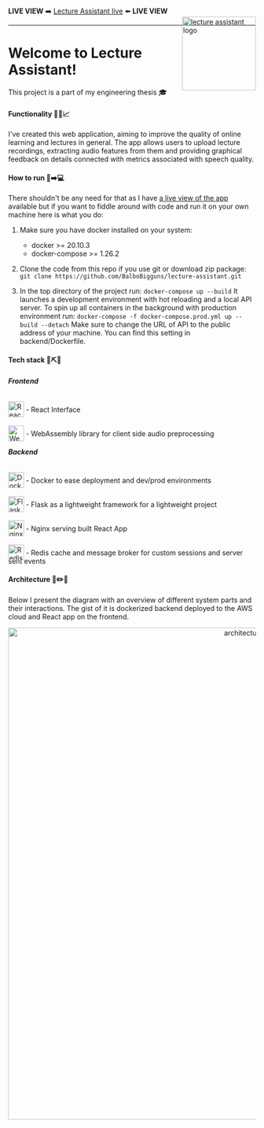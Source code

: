 
**LIVE VIEW** :arrow_right: [Lecture Assistant live](http://ec2-35-156-46-170.eu-central-1.compute.amazonaws.com/) :arrow_left: **LIVE VIEW**
***

<img align="right" width="150" height="150" style="top: -32px;position: relative;" src="https://raw.githubusercontent.com/BalboBigguns/lecture-assistant/main/docs/logo.png" alt="lecture assistant logo"/>

# Welcome to Lecture Assistant!
This project is a part of my engineering thesis :mortar_board:


#### Functionality :book::microphone::chart_with_upwards_trend:	
I've created this web application, aiming to improve the quality of online learning and lectures in general. The app allows users to upload lecture recordings, extracting audio features from them and providing graphical feedback on details connected with metrics associated with speech quality.

#### How to run :floppy_disk::arrow_right::computer:

There shouldn't be any need for that as I have [a live view of the app](http://ec2-35-156-46-170.eu-central-1.compute.amazonaws.com/) available but if you want to fiddle around with code and run it on your own machine here is what you do:

1. Make sure you have docker installed on your system:
    * docker >= 20.10.3 
    * docker-compose >= 1.26.2

2. Clone the code from this repo if you use git or download zip package:
    ```git clone https://github.com/BalboBigguns/lecture-assistant.git```

3. In the top directory of the project run:
    ```docker-compose up --build```
    It launches a development environment with hot reloading and a local API server.
    To spin up all containers in the background with production environment run:
    ```docker-compose -f docker-compose.prod.yml up --build --detach```
    Make sure to change the URL of API to the public address of your machine. You can find this setting in backend/Dockerfile.



#### Tech stack :wrench::pick::nut_and_bolt:

##### Frontend

<img width=32 src="https://raw.githubusercontent.com/BalboBigguns/lecture-assistant/main/docs/react.svg" alt="Reac log" style="position:relative;top:10px"/> - React Interface

<img width=32 src="https://raw.githubusercontent.com/BalboBigguns/lecture-assistant/main/docs/webassembly.svg" alt="Webassembly logo" style="position:relative;top:10px"/> - WebAssembly library for client side audio preprocessing

##### Backend

<img width=32 src="https://raw.githubusercontent.com/BalboBigguns/lecture-assistant/main/docs/docker.svg" alt="Docker logo" style="position:relative;top:10px"/> - Docker to ease deployment and dev/prod environments

<img width=32 src="https://raw.githubusercontent.com/BalboBigguns/lecture-assistant/main/docs/flask.svg" alt="Flask logo" style="position:relative;top:10px;background-color:white;"/> - Flask as a lightweight framework for a lightweight project

<img width=32 src="https://raw.githubusercontent.com/BalboBigguns/lecture-assistant/main/docs/nginx.svg" alt="Nginx logo" style="position:relative;top:10px"/> - Nginx serving built React App

<img width=32 src="https://raw.githubusercontent.com/BalboBigguns/lecture-assistant/main/docs/redis.svg" alt="Redis logo" style="position:relative;top:10px"/> - Redis cache and message broker for custom sessions and server sent events

#### Architecture :construction::pencil2::pencil:

Below I present the diagram with an overview of different system parts and their interactions. The gist of it is dockerized backend deployed to the AWS cloud and React app on the frontend.

<p align="center">
    <img width="1000" src="https://raw.githubusercontent.com/BalboBigguns/lecture-assistant/main/docs/architecture_diagram.png" alt="architecture diagram"/>
</p>


